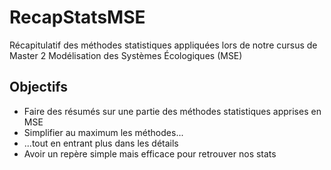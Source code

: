 # RecapStatsMSE
Récapitulatif des méthodes statistiques appliquées lors de notre cursus de Master 2 Modélisation des Systèmes Écologiques (MSE)

## Objectifs

* Faire des résumés sur une partie des méthodes statistiques apprises en MSE
* Simplifier au maximum les méthodes...
* ...tout en entrant plus dans les détails
* Avoir un repère simple mais efficace pour retrouver nos stats
